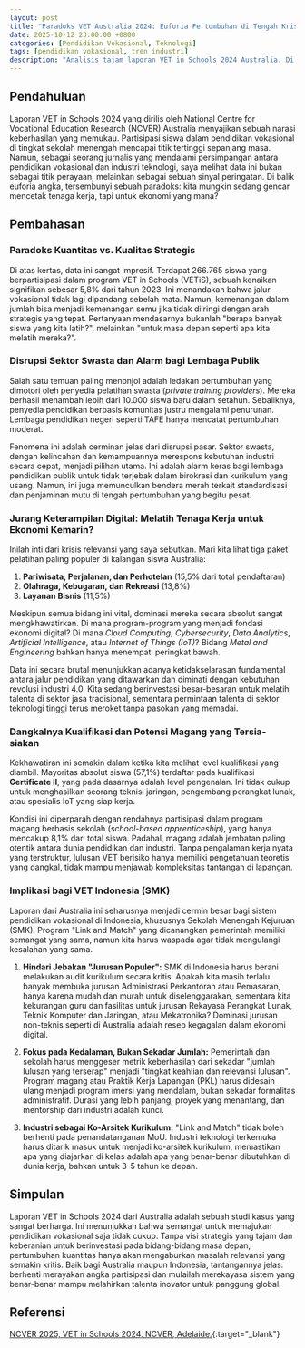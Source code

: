 ```yaml
---
layout: post
title: "Paradoks VET Australia 2024: Euforia Pertumbuhan di Tengah Krisis Relevansi"
date: 2025-10-12 23:00:00 +0800
categories: [Pendidikan Vokasional, Teknologi]
tags: [pendidikan vokasional, tren industri]
description: "Analisis tajam laporan VET in Schools 2024 Australia. Di balik rekor partisipasi siswa, tersembunyi jurang kesenjangan keterampilan digital yang krusial. Sebuah pelajaran penting bagi masa depan SMK di Indonesia."
---
```


## Pendahuluan

Laporan VET in Schools 2024 yang dirilis oleh National Centre for Vocational Education Research (NCVER) Australia menyajikan sebuah narasi keberhasilan yang memukau. Partisipasi siswa dalam pendidikan vokasional di tingkat sekolah menengah mencapai titik tertinggi sepanjang masa. Namun, sebagai seorang jurnalis yang mendalami persimpangan antara pendidikan vokasional dan industri teknologi, saya melihat data ini bukan sebagai titik perayaan, melainkan sebagai sebuah sinyal peringatan. Di balik euforia angka, tersembunyi sebuah paradoks: kita mungkin sedang gencar mencetak tenaga kerja, tapi untuk ekonomi yang mana?

## Pembahasan

### Paradoks Kuantitas vs. Kualitas Strategis

Di atas kertas, data ini sangat impresif. Terdapat 266.765 siswa yang berpartisipasi dalam program VET in Schools (VETiS), sebuah kenaikan signifikan sebesar 5,8% dari tahun 2023. Ini menandakan bahwa jalur vokasional tidak lagi dipandang sebelah mata. Namun, kemenangan dalam jumlah bisa menjadi kemenangan semu jika tidak diiringi dengan arah strategis yang tepat. Pertanyaan mendasarnya bukanlah "berapa banyak siswa yang kita latih?", melainkan "untuk masa depan seperti apa kita melatih mereka?".

### Disrupsi Sektor Swasta dan Alarm bagi Lembaga Publik

Salah satu temuan paling menonjol adalah ledakan pertumbuhan yang dimotori oleh penyedia pelatihan swasta (*private training providers*). Mereka berhasil menambah lebih dari 10.000 siswa baru dalam setahun. Sebaliknya, penyedia pendidikan berbasis komunitas justru mengalami penurunan. Lembaga pendidikan negeri seperti TAFE hanya mencatat pertumbuhan moderat.

Fenomena ini adalah cerminan jelas dari disrupsi pasar. Sektor swasta, dengan kelincahan dan kemampuannya merespons kebutuhan industri secara cepat, menjadi pilihan utama. Ini adalah alarm keras bagi lembaga pendidikan publik untuk tidak terjebak dalam birokrasi dan kurikulum yang usang. Namun, ini juga memunculkan bendera merah terkait standardisasi dan penjaminan mutu di tengah pertumbuhan yang begitu pesat.

### Jurang Keterampilan Digital: Melatih Tenaga Kerja untuk Ekonomi Kemarin?

Inilah inti dari krisis relevansi yang saya sebutkan. Mari kita lihat tiga paket pelatihan paling populer di kalangan siswa Australia:
1.  **Pariwisata, Perjalanan, dan Perhotelan** (15,5% dari total pendaftaran)
2.  **Olahraga, Kebugaran, dan Rekreasi** (13,8%)
3.  **Layanan Bisnis** (11,5%)

Meskipun semua bidang ini vital, dominasi mereka secara absolut sangat mengkhawatirkan. Di mana program-program yang menjadi fondasi ekonomi digital? Di mana *Cloud Computing*, *Cybersecurity*, *Data Analytics*, *Artificial Intelligence*, atau *Internet of Things (IoT)*? Bidang *Metal and Engineering* bahkan hanya menempati peringkat bawah.

Data ini secara brutal menunjukkan adanya ketidakselarasan fundamental antara jalur pendidikan yang ditawarkan dan diminati dengan kebutuhan revolusi industri 4.0. Kita sedang berinvestasi besar-besaran untuk melatih talenta di sektor jasa tradisional, sementara permintaan talenta di sektor teknologi tinggi terus meroket tanpa pasokan yang memadai.

### Dangkalnya Kualifikasi dan Potensi Magang yang Tersia-siakan

Kekhawatiran ini semakin dalam ketika kita melihat level kualifikasi yang diambil. Mayoritas absolut siswa (57,1%) terdaftar pada kualifikasi **Certificate II**, yang pada dasarnya adalah level pengenalan. Ini tidak cukup untuk menghasilkan seorang teknisi jaringan, pengembang perangkat lunak, atau spesialis IoT yang siap kerja.

Kondisi ini diperparah dengan rendahnya partisipasi dalam program magang berbasis sekolah (*school-based apprenticeship*), yang hanya mencakup 8,1% dari total siswa. Padahal, magang adalah jembatan paling otentik antara dunia pendidikan dan industri. Tanpa pengalaman kerja nyata yang terstruktur, lulusan VET berisiko hanya memiliki pengetahuan teoretis yang dangkal, tidak mampu menjawab kompleksitas tantangan di lapangan.

### Implikasi bagi VET Indonesia (SMK)

Laporan dari Australia ini seharusnya menjadi cermin besar bagi sistem pendidikan vokasional di Indonesia, khususnya Sekolah Menengah Kejuruan (SMK). Program "Link and Match" yang dicanangkan pemerintah memiliki semangat yang sama, namun kita harus waspada agar tidak mengulangi kesalahan yang sama.

1.  **Hindari Jebakan "Jurusan Populer":** SMK di Indonesia harus berani melakukan audit kurikulum secara kritis. Apakah kita masih terlalu banyak membuka jurusan Administrasi Perkantoran atau Pemasaran, hanya karena mudah dan murah untuk diselenggarakan, sementara kita kekurangan guru dan fasilitas untuk jurusan Rekayasa Perangkat Lunak, Teknik Komputer dan Jaringan, atau Mekatronika? Dominasi jurusan non-teknis seperti di Australia adalah resep kegagalan dalam ekonomi digital.

2.  **Fokus pada Kedalaman, Bukan Sekadar Jumlah:** Pemerintah dan sekolah harus menggeser metrik keberhasilan dari sekadar "jumlah lulusan yang terserap" menjadi "tingkat keahlian dan relevansi lulusan". Program magang atau Praktik Kerja Lapangan (PKL) harus didesain ulang menjadi program imersi yang mendalam, bukan sekadar formalitas administratif. Durasi yang lebih panjang, proyek yang menantang, dan mentorship dari industri adalah kunci.

3.  **Industri sebagai Ko-Arsitek Kurikulum:** "Link and Match" tidak boleh berhenti pada penandatanganan MoU. Industri teknologi terkemuka harus ditarik masuk untuk menjadi ko-arsitek kurikulum, memastikan apa yang diajarkan di kelas adalah apa yang benar-benar dibutuhkan di dunia kerja, bahkan untuk 3-5 tahun ke depan.

## Simpulan

Laporan VET in Schools 2024 dari Australia adalah sebuah studi kasus yang sangat berharga. Ini menunjukkan bahwa semangat untuk memajukan pendidikan vokasional saja tidak cukup. Tanpa visi strategis yang tajam dan keberanian untuk berinvestasi pada bidang-bidang masa depan, pertumbuhan kuantitas hanya akan mengaburkan masalah relevansi yang semakin kritis. Baik bagi Australia maupun Indonesia, tantangannya jelas: berhenti merayakan angka partisipasi dan mulailah merekayasa sistem yang benar-benar mampu melahirkan talenta inovator untuk panggung global.

## Referensi

[NCVER 2025, VET in Schools 2024, NCVER, Adelaide.](https://www.ncver.edu.au/research-and-statistics/publications/all-publications/vet-in-schools-2024){:target="_blank"}
